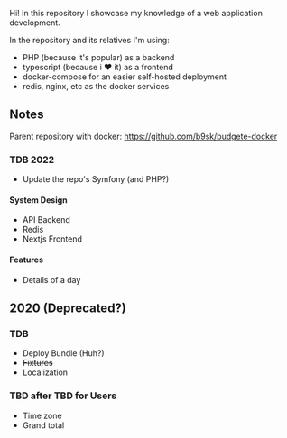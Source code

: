 Hi! In this repository I showcase my knowledge of a web application development.

In the repository and its relatives I'm using:
* PHP (because it's popular) as a backend
* typescript (because i ❤️ it) as a frontend
* docker-compose for an easier self-hosted deployment
* redis, nginx, etc as the docker services

## Notes

Parent repository with docker: https://github.com/b9sk/budgete-docker

### TDB 2022
* Update the repo's Symfony (and PHP?)

#### System Design
* API Backend
* Redis
* Nextjs Frontend

#### Features
* Details of a day

## 2020 (Deprecated?)
### TDB 
* Deploy Bundle (Huh?)
* ~~Fixtures~~
* Localization

### TBD after TBD for Users
* Time zone
* Grand total
